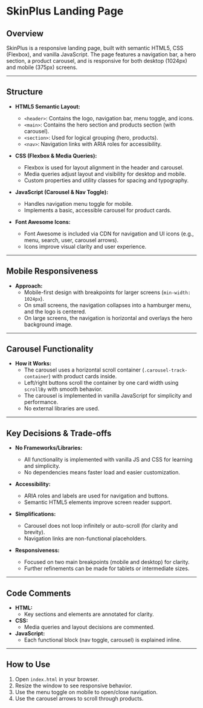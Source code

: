 # SkinPlus Landing Page

## Overview

SkinPlus is a responsive landing page, built with semantic HTML5, CSS (Flexbox), and vanilla JavaScript. The page features a navigation bar, a hero section, a product carousel, and is responsive for both desktop (1024px) and mobile (375px) screens.

---

## Structure

- **HTML5 Semantic Layout:**  
  - `<header>`: Contains the logo, navigation bar, menu toggle, and icons.
  - `<main>`: Contains the hero section and products section (with carousel).
  - `<section>`: Used for logical grouping (hero, products).
  - `<nav>`: Navigation links with ARIA roles for accessibility.

- **CSS (Flexbox & Media Queries):**  
  - Flexbox is used for layout alignment in the header and carousel.
  - Media queries adjust layout and visibility for desktop and mobile.
  - Custom properties and utility classes for spacing and typography.

- **JavaScript (Carousel & Nav Toggle):**  
  - Handles navigation menu toggle for mobile.
  - Implements a basic, accessible carousel for product cards.

- **Font Awesome Icons:**  
  - Font Awesome is included via CDN for navigation and UI icons (e.g., menu, search, user, carousel arrows).
  - Icons improve visual clarity and user experience.

---

## Mobile Responsiveness

- **Approach:**  
  - Mobile-first design with breakpoints for larger screens (`min-width: 1024px`).
  - On small screens, the navigation collapses into a hamburger menu, and the logo is centered.
  - On large screens, the navigation is horizontal and overlays the hero background image.

---

## Carousel Functionality

- **How it Works:**  
  - The carousel uses a horizontal scroll container (`.carousel-track-container`) with product cards inside.
  - Left/right buttons scroll the container by one card width using `scrollBy` with smooth behavior.
  - The carousel is implemented in vanilla JavaScript for simplicity and performance.
  - No external libraries are used.

---

## Key Decisions & Trade-offs

- **No Frameworks/Libraries:**  
  - All functionality is implemented with vanilla JS and CSS for learning and simplicity.
  - No dependencies means faster load and easier customization.

- **Accessibility:**  
  - ARIA roles and labels are used for navigation and buttons.
  - Semantic HTML5 elements improve screen reader support.

- **Simplifications:**  
  - Carousel does not loop infinitely or auto-scroll (for clarity and brevity).
  - Navigation links are non-functional placeholders.

- **Responsiveness:**  
  - Focused on two main breakpoints (mobile and desktop) for clarity.
  - Further refinements can be made for tablets or intermediate sizes.

---

## Code Comments

- **HTML:**  
  - Key sections and elements are annotated for clarity.
- **CSS:**  
  - Media queries and layout decisions are commented.
- **JavaScript:**  
  - Each functional block (nav toggle, carousel) is explained inline.

---

## How to Use

1. Open `index.html` in your browser.
2. Resize the window to see responsive behavior.
3. Use the menu toggle on mobile to open/close navigation.
4. Use the carousel arrows to scroll through products.
